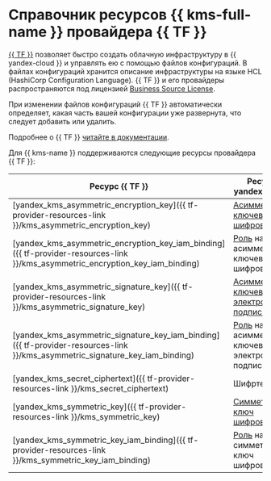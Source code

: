 # Справочник ресурсов {{ kms-full-name }} провайдера {{ TF }}

[{{ TF }}](https://www.terraform.io/) позволяет быстро создать облачную инфраструктуру в {{ yandex-cloud }} и управлять ею с помощью файлов конфигураций. В файлах конфигураций хранится описание инфраструктуры на языке HCL (HashiCorp Configuration Language). {{ TF }} и его провайдеры распространяются под лицензией [Business Source License](https://github.com/hashicorp/terraform/blob/main/LICENSE). 

При изменении файлов конфигураций {{ TF }} автоматически определяет, какая часть вашей конфигурации уже развернута, что следует добавить или удалить.

Подробнее о {{ TF }} [читайте в документации](../tutorials/infrastructure-management/terraform-quickstart.md#install-terraform).

Для {{ kms-name }} поддерживаются следующие ресурсы провайдера {{ TF }}:

| **Ресурс {{ TF }}** | **Ресурс {{ yandex-cloud }}** |
| --- | --- |
| [yandex_kms_asymmetric_encryption_key]({{ tf-provider-resources-link }}/kms_asymmetric_encryption_key) | [Асимметричная ключевая пара шифрования](./concepts/asymmetric-encryption-key.md) |
| [yandex_kms_asymmetric_encryption_key_iam_binding]({{ tf-provider-resources-link }}/kms_asymmetric_encryption_key_iam_binding) | [Роль](./security/index.md#roles-list) на асимметричную ключевую пару шифрования |
| [yandex_kms_asymmetric_signature_key]({{ tf-provider-resources-link }}/kms_asymmetric_signature_key) | [Асимметричная ключевая пара электронной подписи](./concepts/asymmetric-signature-key.md) |
| [yandex_kms_asymmetric_signature_key_iam_binding]({{ tf-provider-resources-link }}/kms_asymmetric_signature_key_iam_binding) | [Роль](./security/index.md#roles-list) на асимметричную ключевую пару электронной подписи |
| [yandex_kms_secret_ciphertext]({{ tf-provider-resources-link }}/kms_secret_ciphertext) | Шифртекст |
| [yandex_kms_symmetric_key]({{ tf-provider-resources-link }}/kms_symmetric_key) | [Симметричный ключ шифрования](./concepts/key.md) |
| [yandex_kms_symmetric_key_iam_binding]({{ tf-provider-resources-link }}/kms_symmetric_key_iam_binding) | [Роль](./security/index.md#roles-list) на симметричный ключ шифрования |
